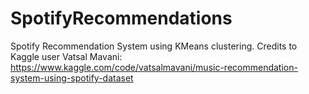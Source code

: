# SpotifyRecommendations
Spotify Recommendation System using KMeans clustering. Credits to Kaggle user Vatsal Mavani: https://www.kaggle.com/code/vatsalmavani/music-recommendation-system-using-spotify-dataset
